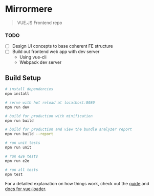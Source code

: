 # Mirrormere
  > VUE.JS Frontend repo

  ### TODO
  - [ ] Design UI concepts to base coherent FE structure
  - [ ] Build out frontend web app with dev server
    + Using vue-cli
    + Webpack dev server

## Build Setup

``` bash
# install dependencies
npm install

# serve with hot reload at localhost:8080
npm run dev

# build for production with minification
npm run build

# build for production and view the bundle analyzer report
npm run build --report

# run unit tests
npm run unit

# run e2e tests
npm run e2e

# run all tests
npm test
```

For a detailed explanation on how things work, check out the [guide](http://vuejs-templates.github.io/webpack/) and [docs for vue-loader](http://vuejs.github.io/vue-loader).

